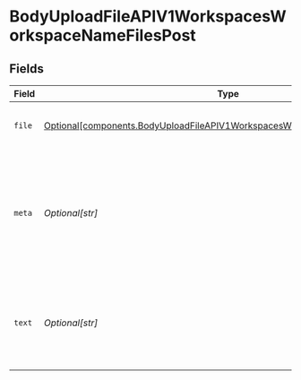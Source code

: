 # BodyUploadFileAPIV1WorkspacesWorkspaceNameFilesPost


## Fields

| Field                                                                                                                                                          | Type                                                                                                                                                           | Required                                                                                                                                                       | Description                                                                                                                                                    |
| -------------------------------------------------------------------------------------------------------------------------------------------------------------- | -------------------------------------------------------------------------------------------------------------------------------------------------------------- | -------------------------------------------------------------------------------------------------------------------------------------------------------------- | -------------------------------------------------------------------------------------------------------------------------------------------------------------- |
| `file`                                                                                                                                                         | [Optional[components.BodyUploadFileAPIV1WorkspacesWorkspaceNameFilesPostFile]](../../models/shared/bodyuploadfileapiv1workspacesworkspacenamefilespostfile.md) | :heavy_minus_sign:                                                                                                                                             | Choose the file that you want to upload.                                                                                                                       |
| `meta`                                                                                                                                                         | *Optional[str]*                                                                                                                                                | :heavy_minus_sign:                                                                                                                                             | Add a list of metadata fields in the "key":"value" format. During search, you can use these metadata as filters.                                               |
| `text`                                                                                                                                                         | *Optional[str]*                                                                                                                                                | :heavy_minus_sign:                                                                                                                                             | Instead of uploading a file, you can paste the file contents here to create a text file.                                                                       |